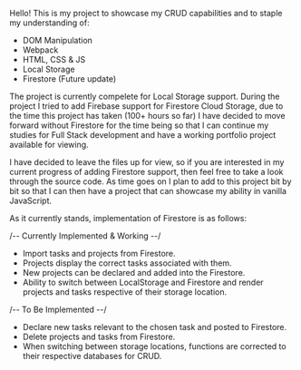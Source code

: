 Hello! This is my project to showcase my CRUD capabilities and to staple my understanding of:
- DOM Manipulation
- Webpack
- HTML, CSS & JS
- Local Storage
- Firestore (Future update)

The project is currently compelete for Local Storage support. During the project I tried to add Firebase support for Firestore Cloud Storage, due to the time this project has taken (100+ hours so far) I have decided to move forward without Firestore for the time being so that I can continue my studies for Full Stack development and have a working portfolio project available for viewing.

I have decided to leave the files up for view, so if you are interested in my current progress of adding Firestore support, then feel free to take a look through the source code. As time goes on I plan to add to this project bit by bit so that I can then have a project that can showcase my ability in vanilla JavaScript.

As it currently stands, implementation of Firestore is as follows:

/-- Currently Implemented & Working --/
- Import tasks and projects from Firestore.
- Projects display the correct tasks associated with them.
- New projects can be declared and added into the Firestore.
- Ability to switch between LocalStorage and Firestore and render projects and tasks respective of their storage location.

/-- To Be Implemented --/
- Declare new tasks relevant to the chosen task and posted to Firestore.
- Delete projects and tasks from Firestore.
- When switching between storage locations, functions are corrected to their respective databases for CRUD.
